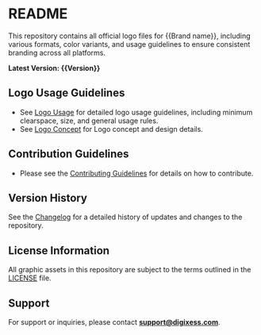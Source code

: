 # README

This repository contains all official logo files for {{Brand name}}, including various formats, color variants, and usage guidelines to ensure consistent branding across all platforms.

**Latest Version: {{Version}}**

## Logo Usage Guidelines

<!-- Specify how the logo should be used. -->
<!-- e.g., Minimum size, clear space, acceptable color variations, etc. -->
 <!-- You can link to logo usage guidelines if available. -->
 - See [Logo Usage](/docs/logo-usage.md "Logo Usage") for detailed logo usage guidelines, including minimum clearspace, size, and general usage rules.
 - See [Logo Concept](/docs/logo-concept.md "Logo Concept") for Logo concept and design details.

## Contribution Guidelines

-  Please see the [Contributing Guidelines](/CONTRIBUTING.md "Contributing Guidelines") for details on how to contribute.

## Version History

See the [Changelog](/CHANGELOG.md "Changelog") for a detailed history of updates and changes to the repository.

## License Information

All graphic assets in this repository are subject to the terms outlined in the [LICENSE](/LICENSE.md "License") file.

## Support

For support or inquiries, please contact **[support@digixess.com](mailto:support@digixess.com)**.


